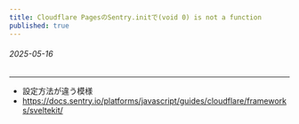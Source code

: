 ```yaml
---
title: Cloudflare PagesのSentry.initで(void 0) is not a function
published: true
---
```


###### 2025-05-16

---

- 設定方法が違う模様
- https://docs.sentry.io/platforms/javascript/guides/cloudflare/frameworks/sveltekit/
